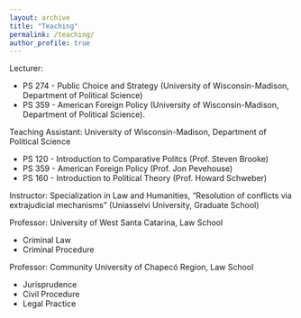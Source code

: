 ```yaml
---
layout: archive
title: "Teaching"
permalink: /teaching/
author_profile: true
---
```


Lecturer: 
* PS 274 - Public Choice and Strategy (University of Wisconsin-Madison, Department of Political Science)
* PS 359 - American Foreign Policy (University of Wisconsin-Madison, Department of Political Science).

Teaching Assistant: University of Wisconsin-Madison, Department of Political Science
* PS 120 - Introduction to Comparative Politcs (Prof. Steven Brooke)
* PS 359 - American Foreign Policy (Prof. Jon Pevehouse)
* PS 160 - Introduction to Political Theory (Prof. Howard Schweber)


Instructor: Specialization in Law and Humanities, “Resolution of conflicts via extrajudicial mechanisms” (Uniasselvi University, Graduate School)

Professor: University of West Santa Catarina, Law School
* Criminal Law
* Criminal Procedure


Professor: Community University of Chapecó Region, Law School
* Jurisprudence
* Civil Procedure
* Legal Practice
